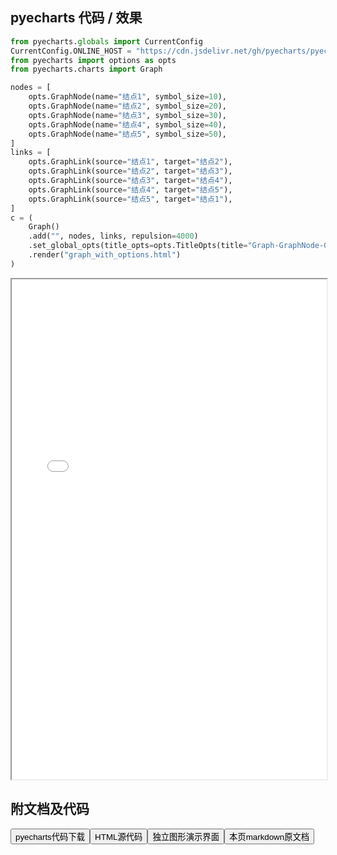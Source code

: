 
## pyecharts 代码 / 效果

```python
from pyecharts.globals import CurrentConfig
CurrentConfig.ONLINE_HOST = "https://cdn.jsdelivr.net/gh/pyecharts/pyecharts-assets@latest/assets/"
from pyecharts import options as opts
from pyecharts.charts import Graph

nodes = [
    opts.GraphNode(name="结点1", symbol_size=10),
    opts.GraphNode(name="结点2", symbol_size=20),
    opts.GraphNode(name="结点3", symbol_size=30),
    opts.GraphNode(name="结点4", symbol_size=40),
    opts.GraphNode(name="结点5", symbol_size=50),
]
links = [
    opts.GraphLink(source="结点1", target="结点2"),
    opts.GraphLink(source="结点2", target="结点3"),
    opts.GraphLink(source="结点3", target="结点4"),
    opts.GraphLink(source="结点4", target="结点5"),
    opts.GraphLink(source="结点5", target="结点1"),
]
c = (
    Graph()
    .add("", nodes, links, repulsion=4000)
    .set_global_opts(title_opts=opts.TitleOpts(title="Graph-GraphNode-GraphLink"))
    .render("graph_with_options.html")
)

```

<iframe width="100%" height="800px" src="/pyecharts/Graph/graph_with_options.html"></iframe>

## 附文档及代码

<a href="https://cdn.jsdelivr.net/gh/wfy-belief/python/docs/pyecharts/Graph/graph_with_options.py"><button class="mybutton">pyecharts代码下载</button></a><a href="https://cdn.jsdelivr.net/gh/wfy-belief/python/docs/pyecharts/Graph/graph_with_options.html"><button class="mybutton">HTML源代码</button></a><a href="https://python.wfyblog.cn/pyecharts/Graph/graph_with_options.html"><button class="mybutton">独立图形演示界面</button></a><a href="https://cdn.jsdelivr.net/gh/wfy-belief/python/docs/pyecharts/Graph/graph_with_options.md"><button class="mybutton">本页markdown原文档</button></a>